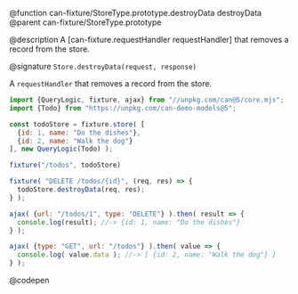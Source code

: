 @function can-fixture/StoreType.prototype.destroyData destroyData
@parent can-fixture/StoreType.prototype

@description A [can-fixture.requestHandler requestHandler] that removes a record from the store.

@signature `Store.destroyData(request, response)`

  A `requestHandler` that removes a record from the store.

  ```js
  import {QueryLogic, fixture, ajax} from "//unpkg.com/can@5/core.mjs";
  import {Todo} from "https://unpkg.com/can-demo-models@5";

  const todoStore = fixture.store( [
    {id: 1, name: "Do the dishes"},
    {id: 2, name: "Walk the dog"}
  ], new QueryLogic(Todo) );

  fixture("/todos", todoStore)

  fixture( "DELETE /todos/{id}", (req, res) => {
    todoStore.destroyData(req, res);
  } );

  ajax( {url: "/todos/1", type: "DELETE"} ).then( result => {
    console.log(result); //-> {id: 1, name: "Do the dishes"}
  } );

  ajax( {type: "GET", url: "/todos"} ).then( value => {
    console.log( value.data ); //-> [ {id: 2, name: "Walk the dog"} ]
  } );

  ```
  @codepen
